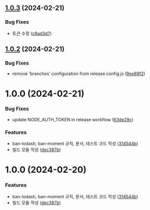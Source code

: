 ## [1.0.3](https://github.com/jaem1n207/eslint-plugin-ben/compare/v1.0.2...v1.0.3) (2024-02-21)


### Bug Fixes

* 토큰 수정 ([c8ad3d7](https://github.com/jaem1n207/eslint-plugin-ben/commit/c8ad3d700014396927bd11124ea867271162e494))

## [1.0.2](https://github.com/jaem1n207/eslint-plugin-ben/compare/v1.0.1...v1.0.2) (2024-02-21)


### Bug Fixes

* remove 'branches' configuration from release.config.js ([9ee89f2](https://github.com/jaem1n207/eslint-plugin-ben/commit/9ee89f2039d36c4fde0ee121250b90df57d74828))

# 1.0.0 (2024-02-21)

### Bug Fixes

- update NODE_AUTH_TOKEN in release workflow ([63de29c](https://github.com/jaem1n207/eslint-plugin-ben/commit/63de29c07330f59ce95cf9b303a87f2cb4203cc9))

### Features

- ban-lodash, ban-moment 규칙, 문서, 테스트 코드 작성 ([314544b](https://github.com/jaem1n207/eslint-plugin-ben/commit/314544b49c4b7dd32a0dd2c2a9ad9f7be4ac0cff))
- 빌드 모듈 작성 ([dec387b](https://github.com/jaem1n207/eslint-plugin-ben/commit/dec387b406d16fb01beecb5da2bbe2fa85daa8d2))

# 1.0.0 (2024-02-20)

### Features

- ban-lodash, ban-moment 규칙, 문서, 테스트 코드 작성 ([314544b](https://github.com/jaem1n207/eslint-plugin-ben/commit/314544b49c4b7dd32a0dd2c2a9ad9f7be4ac0cff))
- 빌드 모듈 작성 ([dec387b](https://github.com/jaem1n207/eslint-plugin-ben/commit/dec387b406d16fb01beecb5da2bbe2fa85daa8d2))
